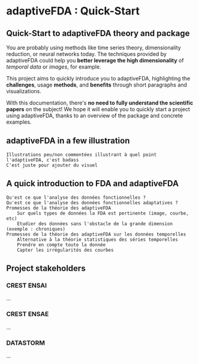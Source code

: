 # adaptiveFDA : Quick-Start

## Quick-Start to adaptiveFDA theory and package

You are probably using methods like time series theory, dimensionality reduction, or neural networks today. The techniques provided by adaptiveFDA could help you **better leverage the high dimensionality** of _temporal data_ or _images_, for example.

This project aims to quickly introduce you to adaptiveFDA, highlighting the **challenges**, usage **methods**, and **benefits** through short paragraphs and visualizations.

With this documentation, there's **no need to fully understand the scientific papers** on the subject! We hope it will enable you to quickly start a project using adaptiveFDA, thanks to an overview of the package and concrete examples.

## adaptiveFDA in a few illustration

    Illustrations peu/non commentées illustrant à quel point l'adaptiveFDA, c'est badass
    C'est juste pour ajouter du visuel

## A quick introduction to FDA and adaptiveFDA

    Qu'est ce que l'analyse des données fonctionnelles ?
    Qu'est ce que l'analyse des données fonctionnelles adaptatives ?
    Promesses de la théorie des adaptiveFDA
        Sur quels types de données la FDA est pertinente (image, courbe, etc)
        Etudier des données sans l'obstacle de la grande dimension (exemple : chroniques)
    Promesses de la théorie des adaptiveFDA sur les données temporelles
        Alternative à la théorie statistiques des séries temporelles
        Prendre en compte toute la donnée
        Capter les irrégularités des courbes

## Project stakeholders

### CREST ENSAI

...

### CREST ENSAE

...

### DATASTORM

...

